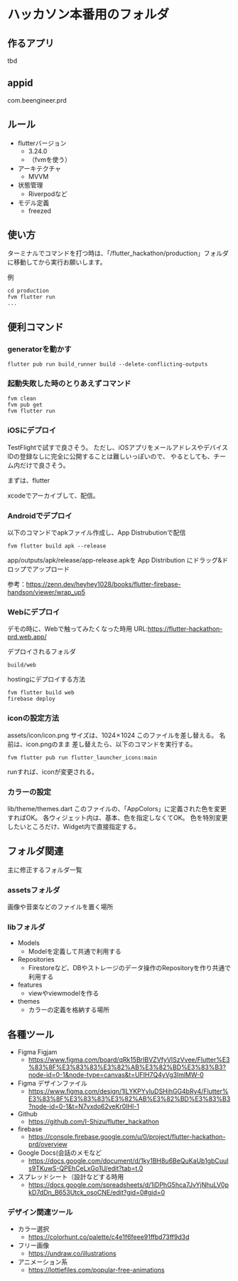 # ハッカソン本番用のフォルダ

## 作るアプリ
tbd

## appid
com.beengineer.prd

## ルール
* flutterバージョン
  * 3.24.0
  * （fvmを使う）
* アーキテクチャ
  * MVVM
* 状態管理
  * Riverpodなど
* モデル定義
  * freezed

## 使い方
ターミナルでコマンドを打つ時は、「/flutter_hackathon/production」フォルダに移動してから実行お願いします。

例
```
cd production 
fvm flutter run
...
```

## 便利コマンド
### generatorを動かす
```
flutter pub run build_runner build --delete-conflicting-outputs
```

### 起動失敗した時のとりあえずコマンド
```
fvm clean
fvm pub get
fvm flutter run
```

### iOSにデプロイ
TestFlightで試すで良さそう。
ただし、iOSアプリをメールアドレスやデバイスIDの登録なしに完全に公開することは難しいっぽいので、
やるとしても、チーム内だけで良さそう。

まずは、flutter 

xcodeでアーカイブして、配信。

### Androidでデプロイ
以下のコマンドでapkファイル作成し、App Distrubutionで配信

```
fvm flutter build apk --release
```
app/outputs/apk/release/app-release.apkを App Distribution にドラッグ&ドロップでアップロード

参考：https://zenn.dev/heyhey1028/books/flutter-firebase-handson/viewer/wrap_up5


### Webにデプロイ
デモの時に、Webで触ってみたくなった時用
URL:https://flutter-hackathon-prd.web.app/

デプロイされるフォルダ
```
build/web
```

hostingにデプロイする方法
```
fvm flutter build web
firebase deploy 
```

### iconの設定方法
assets/icon/icon.png
サイズは、1024 × 1024
このファイルを差し替える。
名前は、icon.pngのまま
差し替えたら、以下のコマンドを実行する。

```
fvm flutter pub run flutter_launcher_icons:main
```
runすれば、iconが変更される。

### カラーの設定
lib/theme/themes.dart
このファイルの、「AppColors」に定義された色を変更すればOK。
各ウィジェット内は、基本、色を指定しなくてOK。
色を特別変更したいところだけ、Widget内で直接指定する。

## フォルダ関連
主に修正するフォルダ一覧

### assetsフォルダ
画像や音楽などのファイルを置く場所

### libフォルダ
* Models
  * Modelを定義して共通で利用する
* Repositories 
  * Firestoreなど、DBやストレージのデータ操作のRepositoryを作り共通で利用する
* features
  * viewやviewmodelを作る
* themes
  * カラーの定義を格納する場所

## 各種ツール
* Figma Figjam
  * https://www.figma.com/board/qRk15BrIBVZVfyVlSzVvee/Flutter%E3%83%8F%E3%83%83%E3%82%AB%E3%82%BD%E3%83%B3?node-id=0-1&node-type=canvas&t=UFIH7Q4yVg3lmlMW-0
* Figma デザインファイル
  * https://www.figma.com/design/1lLYKPYyIuDSHihGG4bRy4/Flutter%E3%83%8F%E3%83%83%E3%82%AB%E3%82%BD%E3%83%B3?node-id=0-1&t=N7vxdo62veKr0IHl-1
* Github
  * https://github.com/I-Shizu/flutter_hackathon
* firebase
  * https://console.firebase.google.com/u/0/project/flutter-hackathon-prd/overview
* Google Docs(会話のメモなど
  * https://docs.google.com/document/d/1ky1BH8u6BeQuKaUb1gbCuuIs9TKuwS-QPEhCeLxGo1U/edit?tab=t.0
* スプレッドシート（設計などする時用
  * https://docs.google.com/spreadsheets/d/1iDPhG5hca7JvYjNhuLV0pkD7dDn_B653Utck_osoCNE/edit?gid=0#gid=0

### デザイン関連ツール
* カラー選択
  * https://colorhunt.co/palette/c4e1f6feee91ffbd73ff9d3d
* フリー画像
  * https://undraw.co/illustrations
* アニメーション系
  * https://lottiefiles.com/popular-free-animations

